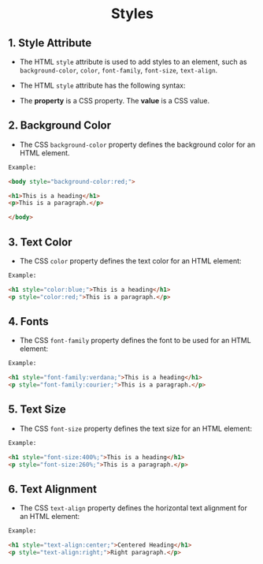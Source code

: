 <h1><p align="center">Styles</p></h1>


## 1. Style Attribute

* The HTML `style` attribute is used to add styles to an element, such as 
`background-color`, `color`, `font-family`, `font-size`, `text-align`.

* The HTML `style` attribute has the following syntax:

> <tagname style="property:value;">

* The **property** is a CSS property. The **value** is a CSS value.


## 2. Background Color

* The CSS `background-color` property defines the background color for an HTML element.

```HTML
Example:

<body style="background-color:red;">

<h1>This is a heading</h1>
<p>This is a paragraph.</p>

</body>
```

## 3. Text Color

* The CSS `color` property defines the text color for an HTML element:

```HTML
Example:

<h1 style="color:blue;">This is a heading</h1>
<p style="color:red;">This is a paragraph.</p>
```

## 4. Fonts

* The CSS `font-family` property defines the font to be used for an HTML element:

```HTML
Example:

<h1 style="font-family:verdana;">This is a heading</h1>
<p style="font-family:courier;">This is a paragraph.</p>
```

## 5. Text Size

* The CSS `font-size` property defines the text size for an HTML element:

```HTML
Example:

<h1 style="font-size:400%;">This is a heading</h1>
<p style="font-size:260%;">This is a paragraph.</p>
```

## 6. Text Alignment

* The CSS `text-align` property defines the horizontal text alignment for an HTML element:

```HTML
Example:

<h1 style="text-align:center;">Centered Heading</h1>
<p style="text-align:right;">Right paragraph.</p>
```
